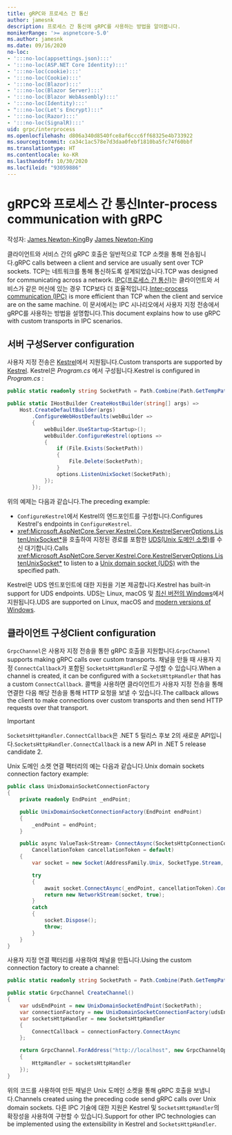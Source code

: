 ```yaml
---
title: gRPC와 프로세스 간 통신
author: jamesnk
description: 프로세스 간 통신에 gRPC를 사용하는 방법을 알아봅니다.
monikerRange: '>= aspnetcore-5.0'
ms.author: jamesnk
ms.date: 09/16/2020
no-loc:
- ':::no-loc(appsettings.json):::'
- ':::no-loc(ASP.NET Core Identity):::'
- ':::no-loc(cookie):::'
- ':::no-loc(Cookie):::'
- ':::no-loc(Blazor):::'
- ':::no-loc(Blazor Server):::'
- ':::no-loc(Blazor WebAssembly):::'
- ':::no-loc(Identity):::'
- ":::no-loc(Let's Encrypt):::"
- ':::no-loc(Razor):::'
- ':::no-loc(SignalR):::'
uid: grpc/interprocess
ms.openlocfilehash: d806a340d8540fce8af6ccc6ff68325e4b733922
ms.sourcegitcommit: ca34c1ac578e7d3daa0febf1810ba5fc74f60bbf
ms.translationtype: HT
ms.contentlocale: ko-KR
ms.lasthandoff: 10/30/2020
ms.locfileid: "93059886"
---
```

# <a name="inter-process-communication-with-grpc"></a><span data-ttu-id="72a0e-103">gRPC와 프로세스 간 통신</span><span class="sxs-lookup"><span data-stu-id="72a0e-103">Inter-process communication with gRPC</span></span>

<span data-ttu-id="72a0e-104">작성자: [James Newton-King](https://twitter.com/jamesnk)</span><span class="sxs-lookup"><span data-stu-id="72a0e-104">By [James Newton-King](https://twitter.com/jamesnk)</span></span>

<span data-ttu-id="72a0e-105">클라이언트와 서비스 간의 gRPC 호출은 일반적으로 TCP 소켓을 통해 전송됩니다.</span><span class="sxs-lookup"><span data-stu-id="72a0e-105">gRPC calls between a client and service are usually sent over TCP sockets.</span></span> <span data-ttu-id="72a0e-106">TCP는 네트워크를 통해 통신하도록 설계되었습니다.</span><span class="sxs-lookup"><span data-stu-id="72a0e-106">TCP was designed for communicating across a network.</span></span> <span data-ttu-id="72a0e-107">[IPC(프로세스 간 통신)](https://wikipedia.org/wiki/Inter-process_communication)는 클라이언트와 서비스가 같은 머신에 있는 경우 TCP보다 더 효율적입니다.</span><span class="sxs-lookup"><span data-stu-id="72a0e-107">[Inter-process communication (IPC)](https://wikipedia.org/wiki/Inter-process_communication) is more efficient than TCP when the client and service are on the same machine.</span></span> <span data-ttu-id="72a0e-108">이 문서에서는 IPC 시나리오에서 사용자 지정 전송에서 gRPC를 사용하는 방법을 설명합니다.</span><span class="sxs-lookup"><span data-stu-id="72a0e-108">This document explains how to use gRPC with custom transports in IPC scenarios.</span></span>

## <a name="server-configuration"></a><span data-ttu-id="72a0e-109">서버 구성</span><span class="sxs-lookup"><span data-stu-id="72a0e-109">Server configuration</span></span>

<span data-ttu-id="72a0e-110">사용자 지정 전송은 [Kestrel](xref:fundamentals/servers/kestrel)에서 지원됩니다.</span><span class="sxs-lookup"><span data-stu-id="72a0e-110">Custom transports are supported by [Kestrel](xref:fundamentals/servers/kestrel).</span></span> <span data-ttu-id="72a0e-111">Kestrel은 *Program.cs* 에서 구성됩니다.</span><span class="sxs-lookup"><span data-stu-id="72a0e-111">Kestrel is configured in *Program.cs* :</span></span>

```csharp
public static readonly string SocketPath = Path.Combine(Path.GetTempPath(), "socket.tmp");

public static IHostBuilder CreateHostBuilder(string[] args) =>
    Host.CreateDefaultBuilder(args)
        .ConfigureWebHostDefaults(webBuilder =>
        {
            webBuilder.UseStartup<Startup>();
            webBuilder.ConfigureKestrel(options =>
            {
                if (File.Exists(SocketPath))
                {
                    File.Delete(SocketPath);
                }
                options.ListenUnixSocket(SocketPath);
            });
        });
```

<span data-ttu-id="72a0e-112">위의 예제는 다음과 같습니다.</span><span class="sxs-lookup"><span data-stu-id="72a0e-112">The preceding example:</span></span>

* <span data-ttu-id="72a0e-113">`ConfigureKestrel`에서 Kestrel의 엔드포인트를 구성합니다.</span><span class="sxs-lookup"><span data-stu-id="72a0e-113">Configures Kestrel's endpoints in `ConfigureKestrel`.</span></span>
* <span data-ttu-id="72a0e-114"><xref:Microsoft.AspNetCore.Server.Kestrel.Core.KestrelServerOptions.ListenUnixSocket*>을 호출하여 지정된 경로를 포함한 [UDS(Unix 도메인 소켓)](https://wikipedia.org/wiki/Unix_domain_socket)를 수신 대기합니다.</span><span class="sxs-lookup"><span data-stu-id="72a0e-114">Calls <xref:Microsoft.AspNetCore.Server.Kestrel.Core.KestrelServerOptions.ListenUnixSocket*> to listen to a [Unix domain socket (UDS)](https://wikipedia.org/wiki/Unix_domain_socket) with the specified path.</span></span>

<span data-ttu-id="72a0e-115">Kestrel은 UDS 엔드포인트에 대한 지원을 기본 제공합니다.</span><span class="sxs-lookup"><span data-stu-id="72a0e-115">Kestrel has built-in support for UDS endpoints.</span></span> <span data-ttu-id="72a0e-116">UDS는 Linux, macOS 및 [최신 버전의 Windows](https://devblogs.microsoft.com/commandline/af_unix-comes-to-windows/)에서 지원됩니다.</span><span class="sxs-lookup"><span data-stu-id="72a0e-116">UDS are supported on Linux, macOS and [modern versions of Windows](https://devblogs.microsoft.com/commandline/af_unix-comes-to-windows/).</span></span>

## <a name="client-configuration"></a><span data-ttu-id="72a0e-117">클라이언트 구성</span><span class="sxs-lookup"><span data-stu-id="72a0e-117">Client configuration</span></span>

<span data-ttu-id="72a0e-118">`GrpcChannel`은 사용자 지정 전송을 통한 gRPC 호출을 지원합니다.</span><span class="sxs-lookup"><span data-stu-id="72a0e-118">`GrpcChannel` supports making gRPC calls over custom transports.</span></span> <span data-ttu-id="72a0e-119">채널을 만들 때 사용자 지정 `ConnectCallback`가 포함된 `SocketsHttpHandler`로 구성할 수 있습니다.</span><span class="sxs-lookup"><span data-stu-id="72a0e-119">When a channel is created, it can be configured with a `SocketsHttpHandler` that has a custom `ConnectCallback`.</span></span> <span data-ttu-id="72a0e-120">콜백을 사용하면 클라이언트가 사용자 지정 전송을 통해 연결한 다음 해당 전송을 통해 HTTP 요청을 보낼 수 있습니다.</span><span class="sxs-lookup"><span data-stu-id="72a0e-120">The callback allows the client to make connections over custom transports and then send HTTP requests over that transport.</span></span>

> [!IMPORTANT]
> <span data-ttu-id="72a0e-121">`SocketsHttpHandler.ConnectCallback`은 .NET 5 릴리스 후보 2의 새로운 API입니다.</span><span class="sxs-lookup"><span data-stu-id="72a0e-121">`SocketsHttpHandler.ConnectCallback` is a new API in .NET 5 release candidate 2.</span></span>

<span data-ttu-id="72a0e-122">Unix 도메인 소켓 연결 팩터리의 예는 다음과 같습니다.</span><span class="sxs-lookup"><span data-stu-id="72a0e-122">Unix domain sockets connection factory example:</span></span>

```csharp
public class UnixDomainSocketConnectionFactory
{
    private readonly EndPoint _endPoint;

    public UnixDomainSocketConnectionFactory(EndPoint endPoint)
    {
        _endPoint = endPoint;
    }

    public async ValueTask<Stream> ConnectAsync(SocketsHttpConnectionContext _,
        CancellationToken cancellationToken = default)
    {
        var socket = new Socket(AddressFamily.Unix, SocketType.Stream, ProtocolType.Unspecified);

        try
        {
            await socket.ConnectAsync(_endPoint, cancellationToken).ConfigureAwait(false);
            return new NetworkStream(socket, true);
        }
        catch
        {
            socket.Dispose();
            throw;
        }
    }
}
```

<span data-ttu-id="72a0e-123">사용자 지정 연결 팩터리를 사용하여 채널을 만듭니다.</span><span class="sxs-lookup"><span data-stu-id="72a0e-123">Using the custom connection factory to create a channel:</span></span>

```csharp
public static readonly string SocketPath = Path.Combine(Path.GetTempPath(), "socket.tmp");

public static GrpcChannel CreateChannel()
{
    var udsEndPoint = new UnixDomainSocketEndPoint(SocketPath);
    var connectionFactory = new UnixDomainSocketConnectionFactory(udsEndPoint);
    var socketsHttpHandler = new SocketsHttpHandler
    {
        ConnectCallback = connectionFactory.ConnectAsync
    };

    return GrpcChannel.ForAddress("http://localhost", new GrpcChannelOptions
    {
        HttpHandler = socketsHttpHandler
    });
}
```

<span data-ttu-id="72a0e-124">위의 코드를 사용하여 만든 채널은 Unix 도메인 소켓을 통해 gRPC 호출을 보냅니다.</span><span class="sxs-lookup"><span data-stu-id="72a0e-124">Channels created using the preceding code send gRPC calls over Unix domain sockets.</span></span> <span data-ttu-id="72a0e-125">다른 IPC 기술에 대한 지원은 Kestrel 및 `SocketsHttpHandler`의 확장성을 사용하여 구현할 수 있습니다.</span><span class="sxs-lookup"><span data-stu-id="72a0e-125">Support for other IPC technologies can be implemented using the extensibility in Kestrel and `SocketsHttpHandler`.</span></span>
